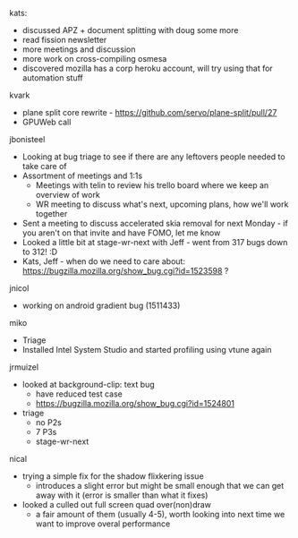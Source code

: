 kats:
  * discussed APZ + document splitting with doug some more
  * read fission newsletter
  * more meetings and discussion
  * more work on cross-compiling osmesa
  * discovered mozilla has a corp heroku account, will try using that for automation stuff

kvark
  * plane split core rewrite - https://github.com/servo/plane-split/pull/27
  * GPUWeb call

jbonisteel
  * Looking at bug triage to see if there are any leftovers people needed to take care of
  * Assortment of meetings and 1:1s
    * Meetings with telin to review his trello board where we keep an overview of work
    * WR meeting to discuss what's next, upcoming plans, how we'll work together
  * Sent a meeting to discuss accelerated skia removal for next Monday - if you aren't on that invite and have FOMO, let me know
  * Looked a little bit at stage-wr-next with Jeff - went from 317 bugs down to 312! :D
  * Kats, Jeff - when do we need to care about: https://bugzilla.mozilla.org/show_bug.cgi?id=1523598 ?

jnicol
  * working on android gradient bug (1511433)

miko
  * Triage
  * Installed Intel System Studio and started profiling using vtune again

jrmuizel
  * looked at background-clip: text bug
    * have reduced test case
    * https://bugzilla.mozilla.org/show_bug.cgi?id=1524801
  * triage
    * no P2s
    * 7 P3s
    * stage-wr-next

nical
  * trying a simple fix for the shadow flixkering issue
    * introduces a slight error but might be small enough that we can get away with it (error is smaller than what it fixes)
  * looked a culled out full screen quad over(non)draw
    * a fair amount of them (usually 4-5), worth looking into next time we want to improve overal performance
